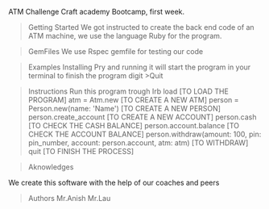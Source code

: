 ATM Challenge
 Craft academy Bootcamp, first week.


>Getting Started
We got instructed to create the back end code of an ATM machine, we use the language Ruby for the program.

>GemFiles
We use Rspec gemfile for testing our code

>Examples
Installing Pry and running it will start the program in your terminal
to finish the program digit >Quit

>Instructions
Run this program trough Irb
   >load   [TO LOAD THE PROGRAM]
   >atm = Atm.new [TO CREATE A NEW ATM]
   >person = Person.new(name: 'Name') [TO CREATE A NEW PERSON]
   >person.create_account   [TO CREATE A NEW ACCOUNT]
   >person.cash  [TO CHECK THE CASH BALANCE]
   >person.account.balance [TO CHECK THE ACCOUNT BALANCE]
   >person.withdraw(amount: 100, pin: pin_number, account: person.account, atm: atm)   [TO WITHDRAW]
   >quit  [TO FINISH THE PROCESS]

>Aknowledges

We create this software with the help of our coaches and peers

>Authors
Mr.Anish
Mr.Lau

